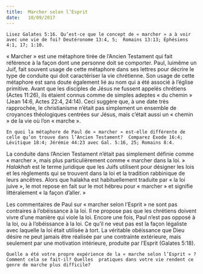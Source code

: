 ```yaml
---
title:  Marcher selon l’Esprit
date:   10/09/2017
---
```


`Lisez Galates 5:16. Qu’est-ce que le concept de « marcher » a à voir avec une vie de foi? Deutéronome 13:4, 5;  Romains 13:13; Éphésiens 4:1, 17; 1:10.`

« Marcher » est une métaphore tirée de l’Ancien Testament qui fait référence à la façon dont une personne doit  se comporter. Paul, luimême un Juif, fait souvent usage de cette métaphore dans ses lettres pour décrire le type  de conduite qui doit caractériser la vie chrétienne. Son usage de cette métaphore est sans doute également lié  au nom qui a été associé à l’église primitive. Avant que les disciples de Jésus ne fussent appelés chrétiens  (Actes 11:26), ils étaient connus comme de simples adeptes « du chemin » (Jean 14:6, Actes 22:4, 24:14). Ceci suggère que, à une date très rapprochée, le christianisme n’était pas simplement un ensemble de croyances  théologiques centrées sur Jésus, mais c’était aussi un « chemin » de la vie où l’on « marche ». 

`En quoi la métaphore de Paul de « marcher » est-elle différente de celle qu’on trouve dans l’Ancien Testament?  Comparez Exode 16:4; Lévitique 18:4; Jérémie 44:23 avec Gal. 5:16, 25; Romains 8:4.`

La conduite dans l’Ancien Testament n’était pas simplement définie comme « marcher », mais plus  particulièrement comme « marcher dans la loi. » *Halakhah* est le terme juridique que les Juifs utilisent pour désigner les lois et les règlements qui se trouvent dans la loi et la tradition rabbinique de leurs ancêtres. Alors  que halakha est habituellement traduite par « la loi juive », le mot repose en fait sur le mot hébreu pour «  marcher » et signifie littéralement « la façon d’aller. » 

Les commentaires de Paul sur « marcher selon l’Esprit » ne sont pas contraires à l’obéissance à la loi. Il ne  propose pas que les chrétiens doivent vivre d’une manière qui viole la loi. Encore une fois, Paul n’est pas  opposé à la loi, ou à l’obéissance à la loi. Ce qu’il ne veut pas est la façon légaliste avec laquelle la loi était  utilisée à tort. La véritable obéissance que Dieu désire ne peut jamais être réalisée par une contrainte  extérieure, mais seulement par une motivation intérieure, produite par l’Esprit (Galates 5:18). 

`Quelle a été votre propre expérience de la « marche selon l’Esprit » ? Comment cela se fait-il? Quelles  pratiques dans votre vie rendent ce genre de marche plus difficile?`